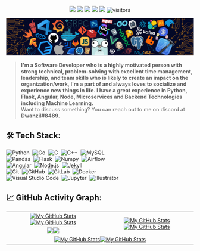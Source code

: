 <p align="center">
    <a href="https://github.com/supravatm/supravatm"><img src="https://img.shields.io/badge/status-updating-brightgreen.svg"></a>
    <a href="https://github.com/python/cpython"><img src="https://img.shields.io/badge/Python-3.11-FF1493.svg"></a>
    <a href="https://github.com/supravatm/supravatm/graphs/contributors"><img src="https://img.shields.io/github/contributors/supravatm/supravatm?color=blue"></a>
    <a href="https://github.com/supravatm"><img src="https://img.shields.io/github/stars/supravatm"></a>
    <a href="https://github.com/supravatm/supravatm/network/members"><img src="https://img.shields.io/github/forks/supravatm/supravatm.svg?color=blue&logo=github"></a>
    <img src="https://visitor-badge.laobi.icu/badge?page_id=supravatm.supravatm" alt="visitors"/>
</p>

[![](./src/header_.png)](#)

> <b>I'm a Software Developer who is a highly motivated person with strong technical, problem-solving with excellent time management, leadership, and team skills who is likely to create an impact on the organization/work, I'm a part of and always loves to socialize and experience new things in life. I have a great experience in Python, Flask, Angular, Node, Microservices and Backend Technologies including Machine Learning.</b>\
> Want to discuss something? You can reach out to me on discord at <b>Dwanzil#8489</b>.

## 🛠️ Tech Stack:
![Python](https://img.shields.io/badge/-Python-555?style=flat&logo=python)&nbsp;
![Go](https://img.shields.io/badge/-Go-555?style=flat&logo=go)&nbsp;
![C](https://img.shields.io/badge/-C-555?style=flat&logo=C&logoColor=A8B9CC)&nbsp;
![C++](https://img.shields.io/badge/-C++-555?style=flat&logo=C%2B%2B&logoColor=fff)&nbsp;
![MySQL](https://img.shields.io/badge/-MySQL-555?style=flat&logo=mysql&logoColor=fff)&nbsp;\
![Pandas](https://img.shields.io/badge/-Pandas-555?style=flat&logo=pandas)&nbsp;
![Flask](https://img.shields.io/badge/-Flask-555?style=flat&logo=flask)&nbsp;
![Numpy](https://img.shields.io/badge/-Numpy-555?style=flat&logo=numpy)&nbsp;
![Airflow](https://img.shields.io/badge/-Apache_Airflow-555?style=flat&logo=Apache-Airflow)\
![Angular](https://img.shields.io/badge/-Angular-555?style=flat&logo=angular)&nbsp;
![Node.js](https://img.shields.io/badge/-Node.js-555?style=flat&logo=node.js)&nbsp;
![Jekyll](https://img.shields.io/badge/-Jekyll-555?style=flat&logo=jekyll)&nbsp;\
![Git](https://img.shields.io/badge/-Git-555?style=flat&logo=git)&nbsp;
![GitHub](https://img.shields.io/badge/-GitHub-555?style=flat&logo=github)&nbsp;
![GitLab](https://img.shields.io/badge/-GitLab-555?style=flat&logo=gitlab)&nbsp;
![Docker](https://img.shields.io/badge/-Docker-555?style=flat&logo=Docker)\
![Visual Studio Code](https://img.shields.io/badge/-Visual%20Studio%20Code-555?style=flat&logo=visual-studio-code&logoColor=007ACC)&nbsp;
![Jupyter](https://img.shields.io/badge/-Jupyter-555?style=flat&logo=jupyter)&nbsp;
![Illustrator](https://img.shields.io/badge/-Illustrator-555?style=flat&logo=adobe-illustrator)&nbsp;

## 📈 GitHub Activity Graph:

<table>
    <tr>
        <td align="center"><a href="https://github.com/supravatm#gh-light-mode-only"><img src="https://github-readme-stats.vercel.app/api?username=supravatm&show_icons=true&theme=default&include_all_commits=true#gh-light-mode-only" alt="My GitHub Stats"/></a><a href="https://github.com/supravatm#gh-dark-mode-only"><img src="https://github-readme-stats.vercel.app/api?username=supravatm&show_icons=true&theme=tokyonight&include_all_commits=true#gh-dark-mode-only" alt="My GitHub Stats"/></a></td>
        <td rowspan="2" align="center"><a href="https://github.com/supravatm#gh-light-mode-only"><img src="https://github-readme-stats.vercel.app/api/top-langs/?username=supravatm&theme=default&langs_count=8#gh-light-mode-only" alt="My GitHub Stats"/></a><a href="https://github.com/supravatm#gh-dark-mode-only"><img src="https://github-readme-stats.vercel.app/api/top-langs/?username=supravatm&theme=tokyonight&langs_count=8#gh-dark-mode-only" alt="My GitHub Stats"/></a></td>
    </tr>
    <tr>
        <td align="center"><a href="https://github.com/supravatm#gh-light-mode-only"><img src="https://github-readme-streak-stats.herokuapp.com/?user=supravatm&theme=default"/></a><a href="https://github.com/supravatm#gh-dark-mode-only"><img src="https://github-readme-streak-stats.herokuapp.com/?user=supravatm&theme=tokyonight"/></a></td>
    </tr>
    <tr>
        <td colspan="2" align="center"><a href="https://github.com/supravatm#gh-light-mode-only"><img src="https://raw.githubusercontent.com/supravatm/supravatm/output/github-contribution-grid-snake-default.svg#gh-light-mode-only" alt="My GitHub Stats"/></a><a href="https://github.com/supravatm#gh-dark-mode-only"><img src="https://raw.githubusercontent.com/supravatm/supravatm/output/github-contribution-grid-snake-dark.svg#gh-dark-mode-only" alt="My GitHub Stats"/></a></td>
    </tr>
</table>
